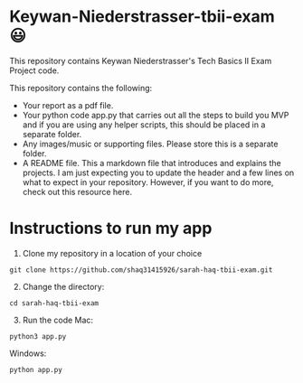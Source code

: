 # Keywan-Niederstrasser-tbii-exam :smiley:

This repository contains Keywan Niederstrasser's Tech Basics II Exam Project code.

This repository contains the following:

- Your report as a pdf file.
- Your python code app.py that carries out all the steps to build you MVP and if you are using any helper scripts, this should be placed in a separate folder.
- Any images/music or supporting files. Please store this is a separate folder.
- A README file. This a markdown file that introduces and explains the projects. I am just expecting you to update the header and a few lines on what to expect in your repository. However, if you want to do more, check out this resource here.

# Instructions to run my app

1. Clone my repository in a location of your choice
```
git clone https://github.com/shaq31415926/sarah-haq-tbii-exam.git
```
2. Change the directory:
```
cd sarah-haq-tbii-exam
```
3. Run the code
Mac:
```
python3 app.py
```
Windows:
```
python app.py
```
